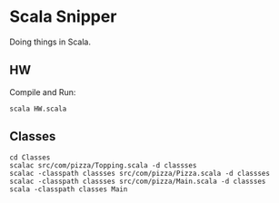 # Scala Snipper

Doing things in Scala.


## HW

Compile and Run:

```
scala HW.scala
```

## Classes

```
cd Classes
scalac src/com/pizza/Topping.scala -d classses
scalac -classpath classses src/com/pizza/Pizza.scala -d classses
scalac -classpath classses src/com/pizza/Main.scala -d classses
scala -classpath classes Main
```
